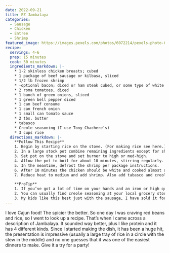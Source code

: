 ```yaml
---
date: 2022-09-21
title: EZ Jambalaya
categories:
  - Sausage
  - Chicken
  - Entree
  - Shrimp
featured_image: https://images.pexels.com/photos/6072214/pexels-photo-6072214.jpeg?auto=compress&cs=tinysrgb&w=1260&h=750&dpr=2
recipe:
  servings: 4-6
  prep: 15 minutes
  cook: 30 minutes
  ingredients_markdown: |-
    * 1-2 skinless chicken breasts; cubed
    * 1 package of beef sausage or kilbasa, sliced
    * 1/2 lb frozen shrimp
    * -optional bacon; diced or ham steak cubed, or some type of white fish.
    * 2 roma tomatoes, diced
    * 1 bunch of green onions, sliced
    * 1 green bell pepper diced
    * 1 can beef consume
    * 1 can french onion
    * 1 small can tomato sauce
    * 2 tbs. butter
    * tabasco
    * Creole seasoning (I use Tony Chachere’s)
    * 3 cups rice
  directions_markdown: |-
    **Follow This Recipe**
    1. Begin by starting rice on the stove. (For making rice see here.)
    2. In a large stock pot combine remaining ingredients except for shrimp, tabasco and creole seasoning. 
    3. Set pot on the stove and set burner to high or med-high. 
    4. Allow the pot to boil for about 10 minutes, stirring regularly. 
    5. In the meantime, defrost the shrimp per package instructions. 
    6. After 10 minutes the chicken should be white and cooked almost all the way through. 
    7. Reduce heat to medium and add shrimp. Also add tabasco and creole seasoning to taste. Let it simmer until rice is finished.

    **ProTip**
    1. If you’ve got a lot of time on your hands and an iron or high quality stock pot you can also put this in the oven with a lid (@350) for a few hours (stir occasionally, but be careful, the pot will be hot!). The crock pot also works, but not as well I think. 
    2. You can usually find creole seasoning at your local grocery store. Add a little at a time till you get used to using it. It’s deliciously spicy but it’s also surprisingly salty. Use it sparingly at first; adding a little at a time as you taste.
    3. My kids like this best just with the sausage, I have sold it for years as Hot Dog soup and they love it.
---
```

I love Cajun food! The spicier the better. So one day I was craving red beans and rice, so I went to look up a recipe. That’s when I came across a description of Jambalaya. It sounded way better, plus I like protein and it has 4 different kinds. Since I started making the dish, it has been a huge hit, the presentation is impressive (usually a large tray of rice in a circle with the stew in the middle) and no one guesses that it was one of the easiest dinners to make. Give it a try for a party!